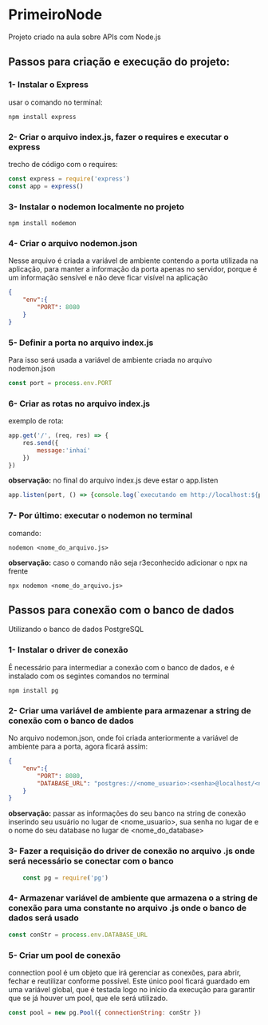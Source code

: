 # PrimeiroNode
Projeto criado na aula sobre APIs com Node.js

## Passos para criação e execução do projeto:
### 1- Instalar o Express
usar o comando no terminal:
~~~
npm install express
~~~
### 2- Criar o arquivo index.js, fazer o requires e executar o express
trecho de código com o requires:
~~~javascript
const express = require('express')
const app = express()
~~~
### 3- Instalar o nodemon localmente no projeto
~~~
npm install nodemon
~~~
### 4- Criar o arquivo nodemon.json
Nesse arquivo é criada a variável de ambiente contendo a porta utilizada na aplicação, para manter a informação da porta apenas no servidor, porque é um informação sensível e não deve ficar visível na aplicação
~~~~json
{
    "env":{
        "PORT": 8080
    }
}
~~~~
### 5- Definir a porta no arquivo index.js
Para isso será usada a variável de ambiente criada no arquivo nodemon.json
~~~javascript
const port = process.env.PORT
~~~
### 6- Criar as rotas no arquivo index.js
exemplo de rota:
~~~~javascript
app.get('/', (req, res) => {
    res.send({
        message:'inhaí'
    })
})
~~~~
**observação:** no final do arquivo index.js deve estar o app.listen
~~~javascript
app.listen(port, () => {console.log(`executando em http://localhost:${port}`)})
~~~
### 7- Por último: executar o nodemon no terminal
comando:
~~~
nodemon <nome_do_arquivo.js>
~~~
**observação:** caso o comando não seja r3econhecido adicionar o npx na frente
~~~
npx nodemon <nome_do_arquivo.js>
~~~

## Passos para conexão com o banco de dados
Utilizando o banco de dados PostgreSQL
### 1- Instalar o driver de conexão
É necessário para intermediar a conexão com o banco de dados, e é instalado com os segintes comandos no terminal
~~~~
npm install pg
~~~~
### 2- Criar uma variável de ambiente para armazenar a string de conexão com o banco de dados
No arquivo nodemon.json, onde foi criada anteriormente a variável de ambiente para a porta, agora ficará assim:
~~~~json 
{
    "env":{
        "PORT": 8080,
        "DATABASE_URL": "postgres://<nome_usuario>:<senha>@localhost/<nome_do_database>"
    }
}
~~~~
**observação:** passar as informações do seu banco na string de conexão inserindo seu usuário no lugar de <nome_usuario>, sua senha no lugar de <senha> e o nome do seu database no lugar de <nome_do_database>
### 3- Fazer a requisição do driver de conexão no arquivo .js onde será necessário se conectar com o banco
~~~~javascript
    const pg = require('pg')
~~~~
### 4- Armazenar variável de ambiente que armazena o a string de conexão para uma constante no arquivo .js onde o banco de dados será usado
~~~~javascript
const conStr = process.env.DATABASE_URL
~~~~
### 5- Criar um pool de conexão
connection pool é um objeto que irá gerenciar as conexões, para abrir, fechar e reutilizar conforme possível. Este único pool ficará guardado em uma variável global, que é testada logo no início da execução para garantir que se já houver um pool, que ele será utilizado.
~~~~javascript
const pool = new pg.Pool({ connectionString: conStr })
~~~~
